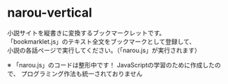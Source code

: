 # narou-vertical
小説サイトを縦書きに変換するブックマークレットです。  
「bookmarklet.js」のテキスト全文をブックマークとして登録して、  
小説の各話ページで実行してください。（「narou.js」が実行されます）

※ 「narou.js」のコードは整形中です！
JavaScriptの学習のために作成したので、
プログラミング作法も統一されておりません
